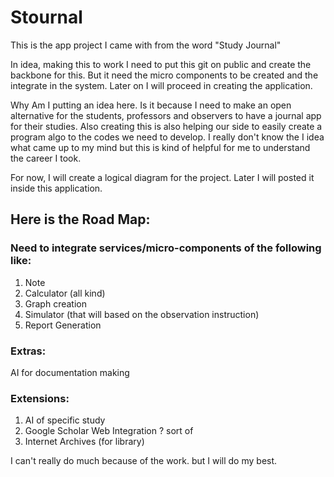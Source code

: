 # Stournal
This is the app project I came with from the word "Study Journal"

In idea, making this to work I need to put this git on public and create the backbone for this.
But it need the micro components to be created and the integrate in the system. Later on I will proceed in creating the application.

Why Am I putting an idea here. Is it because I need to make an open alternative for the students, professors and observers to have a journal app for their studies. Also creating this is also helping our side to easily create a program algo to the codes we need to develop. I really don't know the I idea what came up to my mind but this is kind of helpful for me to understand the career I took.

For now, I will create a logical diagram for the project. Later I will posted it inside this application.

## Here is the Road Map:
### Need to integrate services/micro-components of the following like:

1. Note
2. Calculator (all kind)
3. Graph creation
4. Simulator (that will based on the observation instruction)
5. Report Generation

### Extras:
AI for documentation making

### Extensions:
1. AI of specific study
2. Google Scholar Web Integration ? sort of
3. Internet Archives (for library)

I can't really do much because of the work. but I will do my best.
